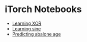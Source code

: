 # iTorch Notebooks

* [Learning XOR](learning-xor.html)
* [Learning sine](learning-sine.html)
* [Predicting abalone age](abalone.html)
